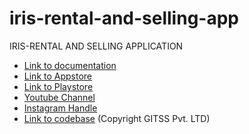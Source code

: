 # iris-rental-and-selling-app
IRIS-RENTAL AND SELLING APPLICATION

- [Link to documentation](https://docs.google.com/presentation/d/1iarKGYNGbCdwuBkBzp2qBsb-atlJVlDTnfl998O4iXU/edit?usp=sharing)
- [Link to Appstore](https://apps.apple.com/in/app/iris-rental-and-selling/id1664124763)
- [Link to Playstore](https://play.google.com/store/apps/details?id=com.irisrs)
- [Youtube Channel](https://www.youtube.com/@IRISRentalAndSelling)
- [Instagram Handle](https://www.instagram.com/irisapp.india/?igsh=MzRlODBiNWFlZA%3D%3D)
- [Link to codebase](https://github.com/iris-gk/iris) (Copyright GITSS Pvt. LTD)
